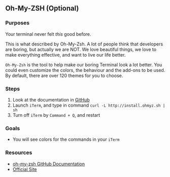 ## Oh-My-ZSH (Optional)

### Purposes

Your terminal never felt _this_ good before.

This is what described by Oh-My-Zsh. A lot of people think that developers are boring, but actually we are NOT. We love beautiful things, we love to make everything effective, and want to live our life better.

`Oh-My-Zsh` is the tool to help make our boring Terminal look a lot better. You could even customize the colors, the behaviour and the add-ons to be used. By default, there are over 120 themes for you to choose.

### Steps

1. Look at the documentation in [GitHub](https://github.com/robbyrussell/oh-my-zsh)
2. Launch `iTerm`, and type in command `curl -L http://install.ohmyz.sh | sh`
3. Turn off `iTerm` by `Command + Q`, and restart

### Goals

- You will see colors for the commands in your `iTerm`

### Resources

- [oh-my-zsh GitHub Documentation](https://github.com/robbyrussell/oh-my-zsh)
- [Official Site](http://ohmyz.sh/)
